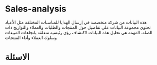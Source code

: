 # Sales-analysis
هذه البيانات من شركة متخصصة في إرسال الهدايا للمناسبات المختلفة مثل الأعياد تحتوي مجموعة البيانات على تفاصيل حول المنتجات والطلبات والعملاء والتواريخ ذات الصلة. المهمة هي تحليل هذه البيانات لاكتشاف رؤى رئيسية متعلقة باتجاهات المبيعات وسلوك العملاء وأداء المنتجات
# الاسئلة

